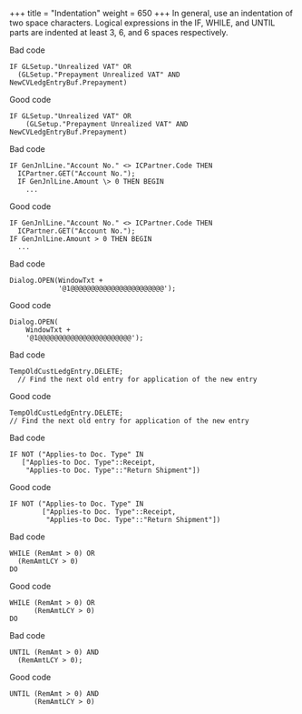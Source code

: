 +++
title = "Indentation"
weight = 650
+++
In general, use an indentation of two space characters. Logical expressions in the IF, WHILE, and UNTIL parts are indented at least 3, 6, and 6 spaces respectively.

Bad code

```al
IF GLSetup."Unrealized VAT" OR
  (GLSetup."Prepayment Unrealized VAT" AND NewCVLedgEntryBuf.Prepayment)
```

Good code

```al
IF GLSetup."Unrealized VAT" OR
    (GLSetup."Prepayment Unrealized VAT" AND NewCVLedgEntryBuf.Prepayment)
```

Bad code

```al
IF GenJnlLine."Account No." <> ICPartner.Code THEN
  ICPartner.GET("Account No.");
  IF GenJnlLine.Amount \> 0 THEN BEGIN
    ...
```

Good code

```al
IF GenJnlLine."Account No." <> ICPartner.Code THEN
  ICPartner.GET("Account No.");
IF GenJnlLine.Amount > 0 THEN BEGIN
  ...
```

Bad code

```al
Dialog.OPEN(WindowTxt +
            '@1@@@@@@@@@@@@@@@@@@@@@@@');
```

Good code

```al
Dialog.OPEN(
    WindowTxt +
    '@1@@@@@@@@@@@@@@@@@@@@@@@');
```

Bad code

```al
TempOldCustLedgEntry.DELETE;
  // Find the next old entry for application of the new entry
```

Good code

```al
TempOldCustLedgEntry.DELETE;
// Find the next old entry for application of the new entry
```

Bad code

```al
IF NOT ("Applies-to Doc. Type" IN
   ["Applies-to Doc. Type"::Receipt,
    "Applies-to Doc. Type"::"Return Shipment"])
```

Good code

```al
IF NOT ("Applies-to Doc. Type" IN
        ["Applies-to Doc. Type"::Receipt,
         "Applies-to Doc. Type"::"Return Shipment"])
```

Bad code

```al
WHILE (RemAmt > 0) OR
  (RemAmtLCY > 0)
DO
```

Good code

```al
WHILE (RemAmt > 0) OR
      (RemAmtLCY > 0)
DO
```

Bad code

```al
UNTIL (RemAmt > 0) AND
  (RemAmtLCY > 0);
```

Good code

```al
UNTIL (RemAmt > 0) AND
      (RemAmtLCY > 0)
```
